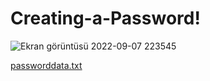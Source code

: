 # Creating-a-Password!
![Ekran görüntüsü 2022-09-07 223545](https://user-images.githubusercontent.com/109466550/188962567-97a71972-f282-4c0a-a70b-22d914a68f55.png)

[passworddata.txt](https://github.com/simgemede/Creating-a-Password/files/9509167/passworddata.txt)
